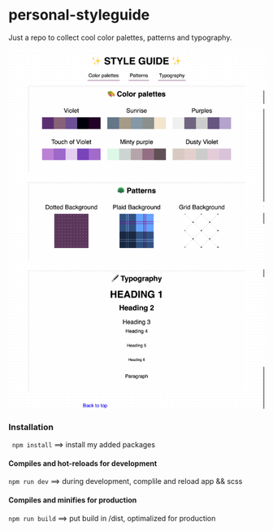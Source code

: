 # personal-styleguide
Just a repo to collect cool color palettes, patterns and typography.

![screenshot of website](https://github.com/deannabosschert/personal-styleguide/blob/master/assets/CleanShot%202021-01-04%20at%2019.13.45%402x.png)

### Installation
` npm install` ==> install my added packages

#### Compiles and hot-reloads for development
` npm run dev ` ==> during development, complile and reload app && scss

#### Compiles and minifies for production
`npm run build` ==> put build in /dist, optimalized for production
